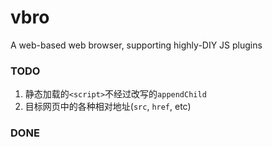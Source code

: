 vbro
====

A web-based web browser, supporting highly-DIY JS plugins


### TODO
1. 静态加载的`<script>`不经过改写的`appendChild`
2. 目标网页中的各种相对地址(`src`, `href`, etc)

### DONE
